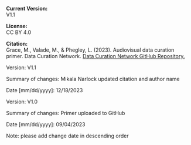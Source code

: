 **Current Version:**   
V1.1  

**License:**   
CC BY 4.0

**Citation:**  
Grace, M., Valade, M., & Phegley, L. (2023). Audiovisual data curation primer. Data Curation Network. [Data Curation Network GitHub Repository.](https://github.com/DataCurationNetwork/data-primers)

Version:
V1.1

Summary of changes: Mikala Narlock updated citation and author name

Date [mm/dd/yyyy]: 12/18/2023

Version:
V1.0

Summary of changes: Primer uploaded to GitHub

Date [mm/dd/yyyy]: 09/04/2023

Note: please add change date in descending order